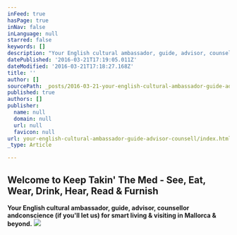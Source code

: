 ```yaml
---
inFeed: true
hasPage: true
inNav: false
inLanguage: null
starred: false
keywords: []
description: "​﻿Your English cultural ambassador, guide, advisor, counsellor andconscience (if you'll let us) for smart living & visiting in Mallorca & beyond."
datePublished: '2016-03-21T17:19:05.011Z'
dateModified: '2016-03-21T17:18:27.168Z'
title: ''
author: []
sourcePath: _posts/2016-03-21-your-english-cultural-ambassador-guide-advisor-counsell.md
published: true
authors: []
publisher:
  name: null
  domain: null
  url: null
  favicon: null
url: your-english-cultural-ambassador-guide-advisor-counsell/index.html
_type: Article

---
```

## **​Welcome to Keep Takin' The Med - See, Eat, Wear, Drink, Hear, Read & Furnish**

​﻿**Your English cultural ambassador, guide, advisor, counsellor andconscience (if you'll let us) for smart living & visiting in Mallorca & beyond.**
![](https://the-grid-user-content.s3-us-west-2.amazonaws.com/cd75e796-03f1-4597-a182-eaf239cd2622.png)
